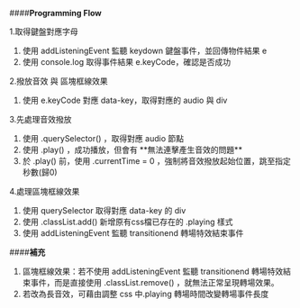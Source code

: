 ####**Programming Flow**

1.取得鍵盤對應字母

<ol>
  <li>使用 addListeningEvent 監聽 keydown 鍵盤事件，並回傳物件結果 e</li>
  <li>使用 console.log 取得事件結果 e.keyCode，確認是否成功</li>
</ol>
2.撥放音效 與 區塊框線效果
<ol>
  <li>使用 e.keyCode 對應 data-key，取得對應的 audio 與 div</li>
</ol>
3.先處理音效撥放
<ol>
  <li>使用 .querySelector() ，取得對應 audio 節點</li>
  <li>使用 .play() ，成功播放，但會有 **無法連擊產生音效的問題**</li>
  <li>於 .play() 前，使用 .currentTime = 0 ，強制將音效撥放起始位置，跳至指定秒數(歸0)</li>
</ol>
4.處理區塊框線效果
<ol>
  <li>使用 querySelector 取得對應 data-key 的 div</li>
  <li>使用 .classList.add() 新增原有css檔已存在的 .playing 樣式</li>
  <li>使用 addListeningEvent 監聽 transitionend 轉場特效結束事件</li>
</ol>

####**補充**

<ol>
  <li>區塊框線效果：若不使用 addListeningEvent 監聽 transitionend 轉場特效結束事件，而是直接使用 .classList.remove() ，就無法正常呈現轉場效果。</li>
  <li>若改為長音效，可藉由調整 css 中.playing 轉場時間改變轉場事件長度</li>
</ol>

